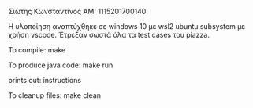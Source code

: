Σιώτης Κωνσταντίνος
ΑΜ: 1115201700140

Η υλοποίηση αναπτύχθηκε σε windows 10 με wsl2 ubuntu subsystem με χρήση vscode.
Έτρεξαν σωστά όλα τα test cases του piazza.

To compile:
    make

To produce java code:
   make run

   prints out: instructions
   
To cleanup files:
   make clean
